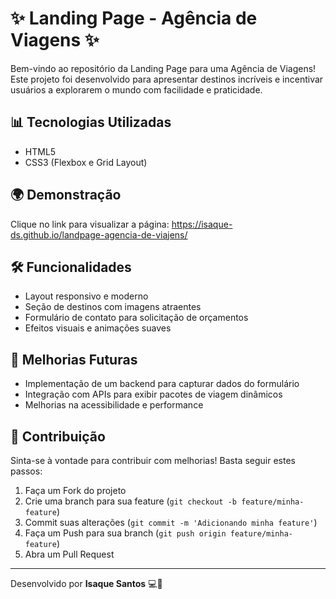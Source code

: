 
# ✨ Landing Page - Agência de Viagens ✨

Bem-vindo ao repositório da Landing Page para uma Agência de Viagens! Este projeto foi desenvolvido para apresentar destinos incríveis e incentivar usuários a explorarem o mundo com facilidade e praticidade. 

## 📊 Tecnologias Utilizadas

- HTML5
- CSS3 (Flexbox e Grid Layout)

## 🌍 Demonstração

Clique no link para visualizar a página: https://isaque-ds.github.io/landpage-agencia-de-viajens/

## 🛠️ Funcionalidades

- Layout responsivo e moderno
- Seção de destinos com imagens atraentes
- Formulário de contato para solicitação de orçamentos
- Efeitos visuais e animações suaves


## 📝 Melhorias Futuras

- Implementação de um backend para capturar dados do formulário
- Integração com APIs para exibir pacotes de viagem dinâmicos
- Melhorias na acessibilidade e performance

## 🚀 Contribuição

Sinta-se à vontade para contribuir com melhorias! Basta seguir estes passos:

1. Faça um Fork do projeto
2. Crie uma branch para sua feature (`git checkout -b feature/minha-feature`)
3. Commit suas alterações (`git commit -m 'Adicionando minha feature'`)
4. Faça um Push para sua branch (`git push origin feature/minha-feature`)
5. Abra um Pull Request


---
Desenvolvido por **Isaque Santos** 💻🌟

